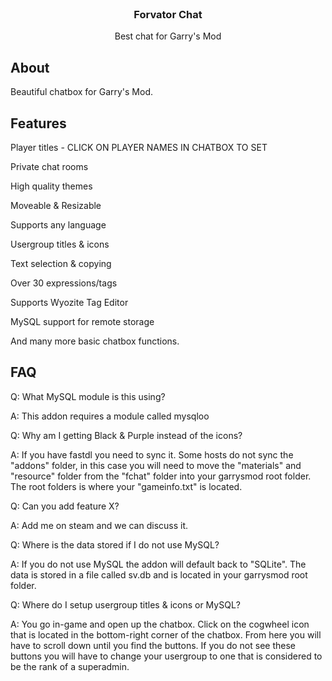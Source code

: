            
<br/>
<div align="center">

<h3 align="center">Forvator Chat</h3>
<p align="center">
Best chat for Garry's Mod


  


</p>
</div>

 ## About

Beautiful chatbox for Garry's Mod.

## Features


Player titles - CLICK ON PLAYER NAMES IN CHATBOX TO SET

Private chat rooms

High quality themes

Moveable & Resizable

Supports any language

Usergroup titles & icons

Text selection & copying

Over 30 expressions/tags

Supports Wyozite Tag Editor

MySQL support for remote storage

And many more basic chatbox functions.

## FAQ

Q: What MySQL module is this using? 

 A: This addon requires a module called mysqloo

Q: Why am I getting Black & Purple instead of the icons? 

 A: If you have fastdl you need to sync it. Some hosts do not sync the "addons" folder, in this case you will need to move the "materials" and "resource" folder from the "fchat" folder into your garrysmod root folder. The root folders is where your "gameinfo.txt" is located.

Q: Can you add feature X? 

 A: Add me on steam and we can discuss it.

Q: Where is the data stored if I do not use MySQL? 

 A: If you do not use MySQL the addon will default back to "SQLite". The data is stored in a file called sv.db and is located in your garrysmod root folder.

Q: Where do I setup usergroup titles & icons or MySQL? 

 A: You go in-game and open up the chatbox. Click on the cogwheel icon that is located in the bottom-right corner of the chatbox. From here you will have to scroll down until you find the buttons. If you do not see these buttons you will have to change your usergroup to one that is considered to be the rank of a superadmin.
